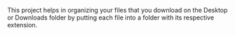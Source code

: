 This project helps in organizing your files that you download on the Desktop or Downloads folder by putting each file into a folder with its respective extension.
